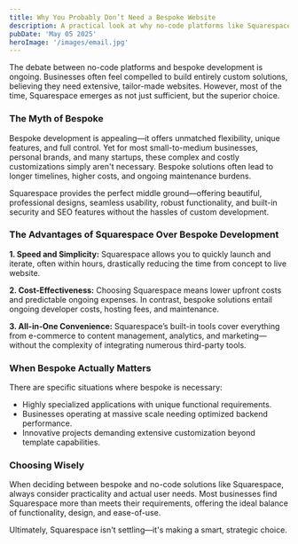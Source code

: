 ```yaml
---
title: Why You Probably Don’t Need a Bespoke Website 
description: A practical look at why no-code platforms like Squarespace are often the better choice for most businesses—saving time, money, and complexity without compromising on quality.
pubDate: 'May 05 2025'
heroImage: '/images/email.jpg'
---
```

The debate between no-code platforms and bespoke development is ongoing. Businesses often feel compelled to build entirely custom solutions, believing they need extensive, tailor-made websites. However, most of the time, Squarespace emerges as not just sufficient, but the superior choice.

### The Myth of Bespoke

Bespoke development is appealing—it offers unmatched flexibility, unique features, and full control. Yet for most small-to-medium businesses, personal brands, and many startups, these complex and costly customizations simply aren't necessary. Bespoke solutions often lead to longer timelines, higher costs, and ongoing maintenance burdens.

Squarespace provides the perfect middle ground—offering beautiful, professional designs, seamless usability, robust functionality, and built-in security and SEO features without the hassles of custom development.

### The Advantages of Squarespace Over Bespoke Development

**1. Speed and Simplicity:**
Squarespace allows you to quickly launch and iterate, often within hours, drastically reducing the time from concept to live website.

**2. Cost-Effectiveness:**
Choosing Squarespace means lower upfront costs and predictable ongoing expenses. In contrast, bespoke solutions entail ongoing developer costs, hosting fees, and maintenance.

**3. All-in-One Convenience:**
Squarespace’s built-in tools cover everything from e-commerce to content management, analytics, and marketing—without the complexity of integrating numerous third-party tools.

### When Bespoke Actually Matters

There are specific situations where bespoke is necessary:

* Highly specialized applications with unique functional requirements.
* Businesses operating at massive scale needing optimized backend performance.
* Innovative projects demanding extensive customization beyond template capabilities.

### Choosing Wisely

When deciding between bespoke and no-code solutions like Squarespace, always consider practicality and actual user needs. Most businesses find Squarespace more than meets their requirements, offering the ideal balance of functionality, design, and ease-of-use.

Ultimately, Squarespace isn't settling—it's making a smart, strategic choice.
